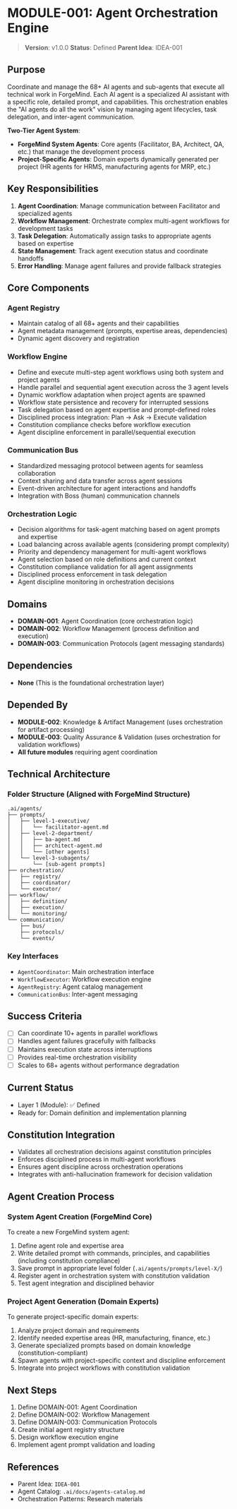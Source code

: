# MODULE-001: Agent Orchestration Engine

> **Version**: v1.0.0
> **Status**: Defined
> **Parent Idea**: IDEA-001

## Purpose

Coordinate and manage the 68+ AI agents and sub-agents that execute all technical work in ForgeMind. Each AI agent is a specialized AI assistant with a specific role, detailed prompt, and capabilities. This orchestration enables the "AI agents do all the work" vision by managing agent lifecycles, task delegation, and inter-agent communication.

**Two-Tier Agent System**:
- **ForgeMind System Agents**: Core agents (Facilitator, BA, Architect, QA, etc.) that manage the development process
- **Project-Specific Agents**: Domain experts dynamically generated per project (HR agents for HRMS, manufacturing agents for MRP, etc.)

## Key Responsibilities

1. **Agent Coordination**: Manage communication between Facilitator and specialized agents
2. **Workflow Management**: Orchestrate complex multi-agent workflows for development tasks
3. **Task Delegation**: Automatically assign tasks to appropriate agents based on expertise
4. **State Management**: Track agent execution status and coordinate handoffs
5. **Error Handling**: Manage agent failures and provide fallback strategies

## Core Components

### Agent Registry

- Maintain catalog of all 68+ agents and their capabilities
- Agent metadata management (prompts, expertise areas, dependencies)
- Dynamic agent discovery and registration

### Workflow Engine

- Define and execute multi-step agent workflows using both system and project agents
- Handle parallel and sequential agent execution across the 3 agent levels
- Dynamic workflow adaptation when project agents are spawned
- Workflow state persistence and recovery for interrupted sessions
- Task delegation based on agent expertise and prompt-defined roles
- Disciplined process integration: Plan → Ask → Execute validation
- Constitution compliance checks before workflow execution
- Agent discipline enforcement in parallel/sequential execution

### Communication Bus

- Standardized messaging protocol between agents for seamless collaboration
- Context sharing and data transfer across agent sessions
- Event-driven architecture for agent interactions and handoffs
- Integration with Boss (human) communication channels

### Orchestration Logic

- Decision algorithms for task-agent matching based on agent prompts and expertise
- Load balancing across available agents (considering prompt complexity)
- Priority and dependency management for multi-agent workflows
- Agent selection based on role definitions and current context
- Constitution compliance validation for all agent assignments
- Disciplined process enforcement in task delegation
- Agent discipline monitoring in orchestration decisions

## Domains

- **DOMAIN-001**: Agent Coordination (core orchestration logic)
- **DOMAIN-002**: Workflow Management (process definition and execution)
- **DOMAIN-003**: Communication Protocols (agent messaging standards)

## Dependencies

- **None** (This is the foundational orchestration layer)

## Depended By

- **MODULE-002**: Knowledge & Artifact Management (uses orchestration for artifact processing)
- **MODULE-003**: Quality Assurance & Validation (uses orchestration for validation workflows)
- **All future modules** requiring agent coordination

## Technical Architecture

### Folder Structure (Aligned with ForgeMind Structure)

```
.ai/agents/
├── prompts/
│   ├── level-1-executive/
│   │   └── facilitator-agent.md
│   ├── level-2-department/
│   │   ├── ba-agent.md
│   │   ├── architect-agent.md
│   │   └── [other agents]
│   └── level-3-subagents/
│       └── [sub-agent prompts]
├── orchestration/
│   ├── registry/
│   ├── coordinator/
│   └── executor/
├── workflow/
│   ├── definition/
│   ├── execution/
│   └── monitoring/
└── communication/
    ├── bus/
    ├── protocols/
    └── events/
```

### Key Interfaces

- `AgentCoordinator`: Main orchestration interface
- `WorkflowExecutor`: Workflow execution engine
- `AgentRegistry`: Agent catalog management
- `CommunicationBus`: Inter-agent messaging

## Success Criteria

- [ ] Can coordinate 10+ agents in parallel workflows
- [ ] Handles agent failures gracefully with fallbacks
- [ ] Maintains execution state across interruptions
- [ ] Provides real-time orchestration visibility
- [ ] Scales to 68+ agents without performance degradation

## Current Status

- Layer 1 (Module): ✅ Defined
- Ready for: Domain definition and implementation planning

## Constitution Integration

- Validates all orchestration decisions against constitution principles
- Enforces disciplined process in multi-agent workflows
- Ensures agent discipline across orchestration operations
- Integrates with anti-hallucination framework for decision validation

## Agent Creation Process

### System Agent Creation (ForgeMind Core)
To create a new ForgeMind system agent:
1. Define agent role and expertise area
2. Write detailed prompt with commands, principles, and capabilities (including constitution compliance)
3. Save prompt in appropriate level folder (`.ai/agents/prompts/level-X/`)
4. Register agent in orchestration system with constitution validation
5. Test agent integration and disciplined behavior

### Project Agent Generation (Domain Experts)
To generate project-specific domain experts:
1. Analyze project domain and requirements
2. Identify needed expertise areas (HR, manufacturing, finance, etc.)
3. Generate specialized prompts based on domain knowledge (constitution-compliant)
4. Spawn agents with project-specific context and discipline enforcement
5. Integrate into project workflows with constitution validation

## Next Steps

1. Define DOMAIN-001: Agent Coordination
2. Define DOMAIN-002: Workflow Management
3. Define DOMAIN-003: Communication Protocols
4. Create initial agent registry structure
5. Design workflow execution engine
6. Implement agent prompt validation and loading

## References

- Parent Idea: `IDEA-001`
- Agent Catalog: `.ai/docs/agents-catalog.md`
- Orchestration Patterns: Research materials
